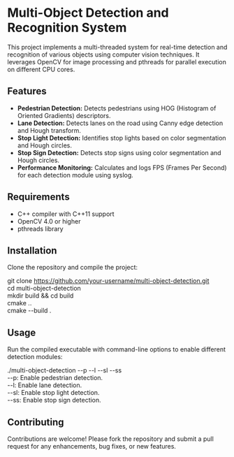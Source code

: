 # Multi-Object Detection and Recognition System

This project implements a multi-threaded system for real-time detection and recognition of various objects using computer vision techniques. It leverages OpenCV for image processing and pthreads for parallel execution on different CPU cores.

## Features

- **Pedestrian Detection:** Detects pedestrians using HOG (Histogram of Oriented Gradients) descriptors.
- **Lane Detection:** Detects lanes on the road using Canny edge detection and Hough transform.
- **Stop Light Detection:** Identifies stop lights based on color segmentation and Hough circles.
- **Stop Sign Detection:** Detects stop signs using color segmentation and Hough circles.
- **Performance Monitoring:** Calculates and logs FPS (Frames Per Second) for each detection module using syslog.

## Requirements

- C++ compiler with C++11 support
- OpenCV 4.0 or higher
- pthreads library

## Installation

Clone the repository and compile the project:

git clone https://github.com/your-username/multi-object-detection.git<br>
cd multi-object-detection<br>
mkdir build && cd build<br>
cmake ..<br>
cmake --build .<br>

## Usage
Run the compiled executable with command-line options to enable different detection modules:

./multi-object-detection --p --l --sl --ss <br>
--p: Enable pedestrian detection.<br>
--l: Enable lane detection.<br>
--sl: Enable stop light detection.<br>
--ss: Enable stop sign detection.<br>

## Contributing
Contributions are welcome! Please fork the repository and submit a pull request for any enhancements, bug fixes, or new features.
